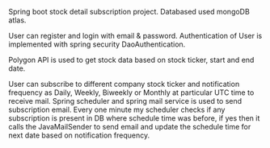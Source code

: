 Spring boot stock detail subscription project.
Databased used mongoDB atlas.
 
User can register and login with email & password. Authentication of User is implemented with spring security DaoAuthentication.

Polygon API is used to get stock data based on stock ticker, start and end date.

User can subscribe to different company stock ticker and notification frequency as Daily, Weekly, Biweekly or Monthly at particular UTC time to receive mail.
Spring scheduler and spring mail service is used to send subscription email.
Every one minute my scheduler checks if any subscription is present in DB where schedule time was before, if yes then it calls the JavaMailSender to send email and update the schedule time for next date based on notification frequency.